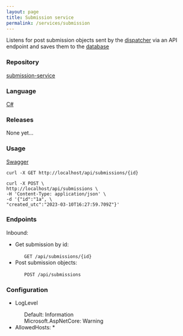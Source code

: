 ```yaml
---
layout: page
title: Submission service
permalink: /services/submission
---
```


<p>
    Listens for post submission objects sent by the <a href="/services/dispatcher">dispatcher</a> via an API endpoint and saves them to the <a href="/services/database">database</a>
</p>
<div class="features">
    <article>
        <span class="icon fa-github"></span>
        <div class="content">
            <h3>Repository</h3>
            <p><a href="https://github.com/flam-flam/submission-service">submission-service</a></p>
        </div>
    </article>
    <article>
        <span class="icon fa-code"></span>
        <div class="content">
            <h3>Language</h3>
            <p><a href="https://learn.microsoft.com/en-us/dotnet/csharp/tour-of-csharp/">C#</a></p>
        </div>
    </article>
    <article>
        <span class="icon fa-rocket"></span>
        <div class="content">
            <h3>Releases</h3>
            <p>None yet...</p>
        </div>
    </article>
    <article>
        <span class="icon fa-terminal"></span>
        <div class="content">
            <h3>Usage</h3>
            <p><a href="http://localhost:5000/swagger/index.html">Swagger</a></p>
            <pre><code>curl -X GET http://localhost/api/submissions/{id}</code></pre>
            <pre><code>curl -X POST \
http://localhost/api/submissions \
-H 'Content-Type: application/json' \
-d '{"id":"1a", \
"created_utc":"2023-03-10T16:27:59.709Z"}'</code></pre>
        </div>
    </article>
    <article>
        <span class="icon fa-paper-plane"></span>
        <div class="content">
            <h3>Endpoints</h3>
            <p>Inbound:</p> 
            <ul>
                <li>Get submission by id:</li>
                <ul style="list-style-type: none">
                    <li><code>GET /api/submissions/{id}</code></li>
                </ul>
                <li>Post submission objects:</li>
                <ul style="list-style-type: none">
                    <li><code>POST /api/submissions</code></li>
                </ul>
            </ul>     
        </div>
    </article>
    <article>
        <span class="icon fa-file-text"></span>
        <div class="content">
            <h3>Configuration</h3>
            <ul>
                <li>LogLevel</li>
                <ul style="list-style-type: none">
                    <li>Default: Information</li>
                    <li>Microsoft.AspNetCore: Warning</li>
                </ul>
                <li>AllowedHosts: *</li>
            </ul>
        </div>
    </article>
</div>
